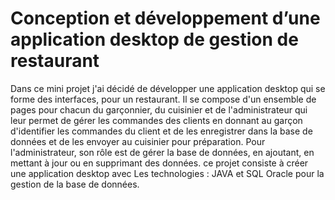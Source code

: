 # Conception et développement d’une application desktop de gestion de restaurant


Dans ce mini projet j'ai décidé de développer une application desktop qui se forme des interfaces, pour un restaurant. 
Il se compose d'un ensemble de pages pour chacun du garçonnier, du cuisinier et de l'administrateur qui leur permet de gérer les commandes des clients en donnant au garçon d'identifier les commandes du client et de les enregistrer dans la base de données et de les envoyer au cuisinier pour préparation. 
Pour l'administrateur, son rôle est de gérer la base de données, en ajoutant, en mettant à jour ou en supprimant des données.
ce projet consiste à créer une application desktop avec Les technologies : JAVA et SQL Oracle pour la gestion de la base de données.
